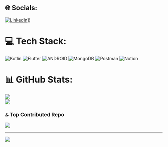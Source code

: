 ## 🌐 Socials:
[![LinkedIn](https://img.shields.io/badge/LinkedIn-%230077B5.svg?logo=linkedin&logoColor=white)](https://www.linkedin.com/in/hicran-filiz-a41379202/)]) 

# 💻 Tech Stack:
![Kotlin](https://img.shields.io/badge/kotlin-%230095D5.svg?style=for-the-badge&logo=kotlin&logoColor=white) ![Flutter](https://img.shields.io/badge/Flutter-%2302569B.svg?style=for-the-badge&logo=Flutter&logoColor=white) ![ANDROID](https://img.shields.io/badge/android-%2320232a.svg?style=for-the-badge&logo=android&logoColor=%a4c639) ![MongoDB](https://img.shields.io/badge/MongoDB-%234ea94b.svg?style=for-the-badge&logo=mongodb&logoColor=white) ![Postman](https://img.shields.io/badge/Postman-FF6C37?style=for-the-badge&logo=postman&logoColor=white) ![Notion](https://img.shields.io/badge/Notion-%23000000.svg?style=for-the-badge&logo=notion&logoColor=white)
# 📊 GitHub Stats:
![](https://github-readme-stats.vercel.app/api?username=hicranfiliz&theme=dark&hide_border=false&include_all_commits=false&count_private=false)<br/>
![](https://github-readme-streak-stats.herokuapp.com/?user=hicranfiliz&theme=dark&hide_border=false)

### 🔝 Top Contributed Repo
![](https://github-contributor-stats.vercel.app/api?username=hicranfiliz&limit=5&theme=dark&combine_all_yearly_contributions=true)

---
[![](https://visitcount.itsvg.in/api?id=hicranfiliz&icon=0&color=0)](https://visitcount.itsvg.in)

<!-- Proudly created with GPRM ( https://gprm.itsvg.in ) -->
